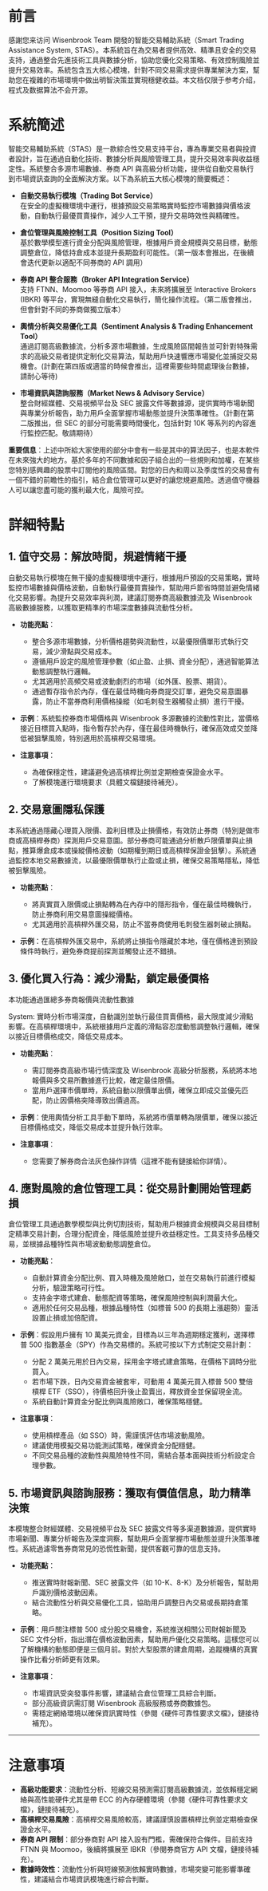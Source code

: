 # 前言

感謝您来访问 Wisenbrook Team 開發的智能交易輔助系統（Smart Trading Assistance System, STAS）。本系統旨在為交易者提供高效、精準且安全的交易支持，通過整合先進技術工具與數據分析，協助您優化交易策略、有效控制風險並提升交易效率。系統包含五大核心模塊，針對不同交易需求提供專業解決方案，幫助您在複雜的市場環境中做出明智決策並實現穩健收益。本文档仅限于参考介绍，程式及数据算法不会开源。

# 系統簡述

智能交易輔助系統（STAS）是一款綜合性交易支持平台，專為專業交易者與投資者設計，旨在通過自動化技術、數據分析與風險管理工具，提升交易效率與收益穩定性。系統整合多源市場數據、券商 API 與高級分析功能，提供從自動交易執行到市場資訊查詢的全面解決方案。以下為系統五大核心模塊的簡要概述：

- **自動交易執行模塊（Trading Bot Service）**  
  在安全的虛擬機環境中運行，根據預設交易策略實時監控市場數據與價格波動，自動執行最優買賣操作，減少人工干預，提升交易時效性與精確性。

- **倉位管理與風險控制工具（Position Sizing Tool）**  
  基於數學模型進行資金分配與風險管理，根據用戶資金規模與交易目標，動態調整倉位，降低持倉成本並提升長期盈利可能性。（第一版本會推出，在後續會迭代更新以適配不同券商的 API 調用）

- **券商 API 整合服務（Broker API Integration Service）**  
  支持 FTNN、Moomoo 等券商 API 接入，未來將擴展至 Interactive Brokers (IBKR) 等平台，實現無縫自動化交易執行，簡化操作流程。（第二版會推出，但會針對不同的券商做獨立版本）

- **輿情分析與交易優化工具（Sentiment Analysis & Trading Enhancement Tool）**  
  通過訂閱高級數據流，分析多源市場數據，生成風險區間報告並可針對特殊需求的高級交易者提供定制化交易算法，幫助用戶快速響應市場變化並捕捉交易機會。(計劃在第四版或適當的時候會推出，這裡需要些時間處理後台數據，請耐心等待)

- **市場資訊與諮詢服務（Market News & Advisory Service）**  
  整合財經媒體、交易視頻平台及 SEC 披露文件等數據源，提供實時市場新聞與專業分析報告，助力用戶全面掌握市場動態並提升決策準確性。（計劃在第二版推出，但 SEC 的部分可能需要時間優化，包括針對 10K 等系列的內容進行監控匹配。敬請期待）

**重要信息**：上述中所給大家使用的部分中會有一些是其中的算法因子，也是本軟件在未來強大的地方。基於多年的不同數據和因子組合出的一些規則和加權，在某些您特別感興趣的股票中訂閱他的風險區間。對您的日內和周以及季度性的交易會有一個不錯的前瞻性的指引，結合倉位管理可以更好的讓您規避風險。透過值守機器人可以讓您盡可能的獲利最大化，風險可控。

# 詳細特點

## 1. 值守交易：解放時間，規避情緒干擾

自動交易執行模塊在無干擾的虛擬機環境中運行，根據用戶預設的交易策略，實時監控市場數據與價格波動，自動執行最優買賣操作，幫助用戶節省時間並避免情緒化交易影響。為提升交易效率與利潤，建議訂閱券商高級數據流及 Wisenbrook 高級數據服務，以獲取更精準的市場深度數據與流動性分析。

- **功能亮點**：
  - 整合多源市場數據，分析價格趨勢與流動性，以最優限價單形式執行交易，減少滑點與交易成本。
  - 遵循用戶設定的風險管理參數（如止盈、止損、資金分配），通過智能算法動態調整執行邏輯。
  - 尤其適用於高頻交易或波動劇烈的市場（如外匯、股票、期貨）。
  - 通過暫存指令於內存，僅在最佳時機向券商提交訂單，避免交易意圖暴露，防止不當券商利用價格操縱（如毛刺發生器觸發止損）進行干擾。

- **示例**：系統監控券商市場價格與 Wisenbrook 多源數據的流動性對比，當價格接近目標買入點時，指令暫存於內存，僅在最佳時機執行，確保高效成交並降低被狙擊風險，特別適用於高槓桿交易環境。

- **注意事項**：
  - 為確保穩定性，建議避免過高槓桿比例並定期檢查保證金水平。
  - 了解模塊運行環境要求（具體文檔鏈接待補充）。

## 2. 交易意圖隱私保護

本系統通過隱藏心理買入限價、盈利目標及止損價格，有效防止券商（特別是做市商或高槓桿券商）探測用戶交易意圖。部分券商可能通過分析散戶限價單與止損點，推算爆倉成本或操縱價格波動（如期權到期日或高槓桿保證金狙擊）。系統通過監控本地交易數據流，以最優限價單執行止盈或止損，確保交易策略隱私，降低被狙擊風險。

- **功能亮點**：
  - 將真實買入限價或止損點轉為在內存中的隱形指令，僅在最佳時機執行，防止券商利用交易意圖操縱價格。
  - 尤其適用於高槓桿外匯交易，防止不當券商使用毛刺發生器刺破止損點。

- **示例**：在高槓桿外匯交易中，系統將止損指令隱藏於本地，僅在價格達到預設條件時執行，避免券商提前探測並觸發止还不錯損。

## 3. 優化買入行為：減少滑點，鎖定最優價格

本功能通過匯總多券商報價與流動性數據

System: 實時分析市場深度，自動識別並執行最佳買賣價格，最大限度減少滑點影響。在高槓桿環境中，系統根據用戶定義的滑點容忍度動態調整執行邏輯，確保以接近目標價格成交，降低交易成本。

- **功能亮點**：
  - 需訂閱券商高級市場行情深度及 Wisenbrook 高級分析服務，系統將本地報價與多交易所數據進行比較，確定最佳限價。
  - 當用戶選擇市價單時，系統自動以限價單出價，確保立即成交並優先匹配，防止因價格突降導致出價過高。

- **示例**：使用輿情分析工具手動下單時，系統將市價單轉為限價單，確保以接近目標價格成交，降低交易成本並提升執行效率。

- **注意事項**：
  - 您需要了解券商合法灰色操作詳情（這裡不能有鏈接給你詳情）。

## 4. 應對風險的倉位管理工具：從交易計劃開始管理虧損

倉位管理工具通過數學模型與比例切割技術，幫助用戶根據資金規模與交易目標制定精準交易計劃，合理分配資金，降低風險並提升收益穩定性。工具支持多品種交易，並根據品種特性與市場波動動態調整倉位。

- **功能亮點**：
  - 自動計算資金分配比例、買入時機及風險敞口，並在交易執行前進行模擬分析，驗證策略可行性。
  - 支持金字塔式建倉、動態配資等策略，確保風險控制與利潤最大化。
  - 適用於任何交易品種，根據品種特性（如標普 500 的長期上漲趨勢）靈活設置止損或加倍配資。

- **示例**：假設用戶擁有 10 萬美元資金，目標為以三年為週期穩定獲利，選擇標普 500 指數基金（SPY）作為交易標的。系統可按以下方式制定交易計劃：
  - 分配 2 萬美元用於日內交易，採用金字塔式建倉策略，在價格下調時分批買入。
  - 若市場下跌，日內交易資金被套牢，可動用 4 萬美元買入標普 500 雙倍槓桿 ETF（SSO），待價格回升後止盈賣出，釋放資金並保留現金流。
  - 系統自動計算資金分配比例與風險敞口，確保策略穩健。

- **注意事項**：
  - 使用槓桿產品（如 SSO）時，需謹慎評估市場波動風險。
  - 建議使用模擬交易功能測試策略，確保資金分配穩健。
  - 不同交易品種的波動性與風險特性不同，需結合基本面與技術分析設定合理參數。

## 5. 市場資訊與諮詢服務：獲取有價值信息，助力精準決策

本模塊整合財經媒體、交易視頻平台及 SEC 披露文件等多渠道數據源，提供實時市場新聞、專業分析報告及深度洞察，幫助用戶全面掌握市場動態並提升決策準確性。系統過濾零售券商常見的恐慌性新聞，提供客觀可靠的信息支持。

- **功能亮點**：
  - 推送實時財報新聞、SEC 披露文件（如 10-K、8-K）及分析報告，幫助用戶識別價格波動因素。
  - 結合流動性分析與交易優化工具，協助用戶調整日內交易或長期持倉策略。

- **示例**：用戶關注標普 500 成分股交易機會，系統推送相關公司財報新聞及 SEC 文件分析，指出潛在價格波動因素，幫助用戶優化交易策略。這樣您可以了解機構的動態即便是三個月前。對於大型股票的建倉周期，追蹤機構的真實操作比看分析師更有效果。

- **注意事項**：
  - 市場資訊受突發事件影響，建議結合倉位管理工具綜合判斷。
  - 部分高級資訊需訂閱 Wisenbrook 高級服務或券商數據包。
  - 需穩定網絡環境以確保資訊實時性（參閱《硬件可靠性要求文檔》，鏈接待補充）。

---

# 注意事項

- **高級功能要求**：流動性分析、短線交易預測需訂閱高級數據流，並依賴穩定網絡與高性能硬件尤其是帶 ECC 的內存硬體環境（參閱《硬件可靠性要求文檔》，鏈接待補充）。
- **高槓桿交易風險**：高槓桿交易風險較高，建議謹慎設置槓桿比例並定期檢查保證金水平。
- **券商 API 限制**：部分券商對 API 接入設有門檻，需確保符合條件。目前支持 FTNN 與 Moomoo，後續將擴展至 IBKR（參閱券商官方 API 文檔，鏈接待補充）。
- **數據時效性**：流動性分析與短線預測依賴實時數據，市場突變可能影響準確性，建議結合市場資訊模塊進行綜合判斷。

